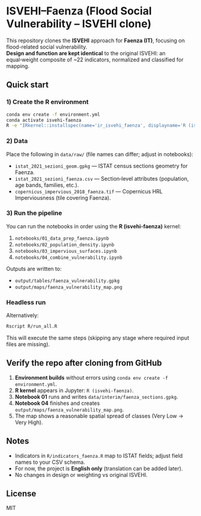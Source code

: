 # ISVEHI–Faenza (Flood Social Vulnerability – ISVEHI clone)

This repository clones the **ISVEHI** approach for **Faenza (IT)**, focusing on flood-related social vulnerability.  
**Design and function are kept identical** to the original ISVEHI: an equal‑weight composite of ~22 indicators, normalized and classified for mapping.

## Quick start

### 1) Create the R environment
```bash
conda env create -f environment.yml
conda activate isvehi-faenza
R -e "IRkernel::installspec(name='ir_isvehi_faenza', displayname='R (isvehi-faenza)')"
```

### 2) Data
Place the following in `data/raw/` (file names can differ; adjust in notebooks):
- `istat_2021_sezioni_geom.gpkg` — ISTAT census sections geometry for Faenza.
- `istat_2021_sezioni_faenza.csv` — Section‑level attributes (population, age bands, families, etc.).
- `copernicus_impervious_2018_faenza.tif` — Copernicus HRL Imperviousness (tile covering Faenza).

### 3) Run the pipeline
You can run the notebooks in order using the **R (isvehi-faenza)** kernel:

1. `notebooks/01_data_prep_faenza.ipynb`
2. `notebooks/02_population_density.ipynb`
3. `notebooks/03_impervious_surfaces.ipynb`
4. `notebooks/04_combine_vulnerability.ipynb`

Outputs are written to:
- `output/tables/faenza_vulnerability.gpkg`
- `output/maps/faenza_vulnerability_map.png`

### Headless run
Alternatively:
```bash
Rscript R/run_all.R
```

This will execute the same steps (skipping any stage where required input files are missing).

## Verify the repo after cloning from GitHub
1. **Environment builds** without errors using `conda env create -f environment.yml`.
2. **R kernel** appears in Jupyter: `R (isvehi-faenza)`.
3. **Notebook 01** runs and writes `data/interim/faenza_sections.gpkg`.
4. **Notebook 04** finishes and creates `output/maps/faenza_vulnerability_map.png`.
5. The map shows a reasonable spatial spread of classes (Very Low → Very High).

## Notes
- Indicators in `R/indicators_faenza.R` map to ISTAT fields; adjust field names to your CSV schema.
- For now, the project is **English only** (translation can be added later).
- No changes in design or weighting vs original ISVEHI.

## License
MIT